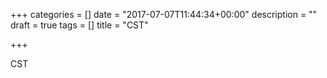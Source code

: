+++
categories = []
date = "2017-07-07T11:44:34+00:00"
description = ""
draft = true
tags = []
title = "CST"

+++


CST